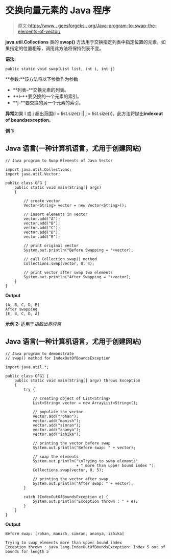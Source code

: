 # 交换向量元素的 Java 程序

> 原文:[https://www . geesforgeks . org/Java-program-to-swap-the-elements-of-vector/](https://www.geeksforgeeks.org/java-program-to-swap-the-elements-of-vector/)

**java.util.Collections** 类的 **swap()** 方法用于交换指定列表中指定位置的元素。如果指定的位置相等，调用此方法将保持列表不变。

**语法:**

```
public static void swap(List list, int i, int j)
```

**参数:**该方法将以下参数作为参数

*   **列表–**交换元素的列表。
*   **I–**要交换的一个元素的索引。
*   **j–**要交换的另一个元素的索引。

**异常**如果 I 或 j 超出范围(i = list.size() || j = list.size())，此方法将抛出**indexout of boundsexception**。

**例 1:**

## Java 语言(一种计算机语言，尤用于创建网站)

```
// Java program to Swap Elements of Java Vector

import java.util.Collections;
import java.util.Vector;

public class GFG {
    public static void main(String[] args)
    {

        // create vector
        Vector<String> vector = new Vector<String>();

        // insert elements in vector
        vector.add("A");
        vector.add("B");
        vector.add("C");
        vector.add("D");
        vector.add("E");

        // print original vector
        System.out.println("Before Swapping = "+vector);

        // call Collection.swap() method
        Collections.swap(vector, 0, 4);

        // print vector after swap two elements
        System.out.println("After Swapping = "+vector);
    }
}
```

**Output**

```
[A, B, C, D, E]
After swapping
[E, B, C, D, A]
```

**示例 2:** 适用于*指数出界异常*

## Java 语言(一种计算机语言，尤用于创建网站)

```
// Java program to demonstrate
// swap() method for IndexOutOfBoundsException

import java.util.*;

public class GFG1 {
    public static void main(String[] argv) throws Exception
    {
        try {

            // creating object of List<String>
            List<String> vector = new ArrayList<String>();

            // populate the vector
            vector.add("rohan");
            vector.add("manish");
            vector.add("simran");
            vector.add("ananya");
            vector.add("ishika");

            // printing the vector before swap
            System.out.println("Before swap: " + vector);

            // swap the elements
            System.out.println("\nTrying to swap elements"
                               + " more than upper bound index ");
            Collections.swap(vector, 0, 5);

            // printing the vector after swap
            System.out.println("After swap: " + vector);
        }

        catch (IndexOutOfBoundsException e) {
            System.out.println("Exception thrown : " + e);
        }
    }
}
```

**Output**

```
Before swap: [rohan, manish, simran, ananya, ishika]

Trying to swap elements more than upper bound index 
Exception thrown : java.lang.IndexOutOfBoundsException: Index 5 out of bounds for length 5
```